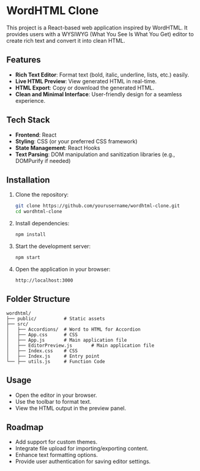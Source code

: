 # WordHTML Clone
<!-- [Live Site](https://kembo001.github.io/word-to-html/) -->
This project is a React-based web application inspired by WordHTML. It provides users with a WYSIWYG (What You See Is What You Get) editor to create rich text and convert it into clean HTML.

## Features

- **Rich Text Editor**: Format text (bold, italic, underline, lists, etc.) easily.
- **Live HTML Preview**: View generated HTML in real-time.
- **HTML Export**: Copy or download the generated HTML.
- **Clean and Minimal Interface**: User-friendly design for a seamless experience.

## Tech Stack

- **Frontend**: React
- **Styling**: CSS (or your preferred CSS framework)
- **State Management**: React Hooks
- **Text Parsing**: DOM manipulation and sanitization libraries (e.g., DOMPurify if needed)

## Installation

1. Clone the repository:
   ```bash
   git clone https://github.com/yourusername/wordhtml-clone.git
   cd wordhtml-clone
   ```

2. Install dependencies:
   ```bash
   npm install
   ```

3. Start the development server:
   ```bash
   npm start
   ```

4. Open the application in your browser:
   ```
   http://localhost:3000
   ```

## Folder Structure

```
wordhtml/
├── public/          # Static assets
├── src/
│   ├── Accordions/  # Word to HTML for Accordion
│   ├── App.css      # CSS
│   ├── App.js       # Main application file
│   ├── EditorPreview.js       # Main application file
│   ├── Index.css    # CSS
│   ├── Index.js     # Entry point
└── ├── utils.js     # Function Code
```

## Usage

- Open the editor in your browser.
- Use the toolbar to format text.
- View the HTML output in the preview panel.


## Roadmap

- Add support for custom themes.
- Integrate file upload for importing/exporting content.
- Enhance text formatting options.
- Provide user authentication for saving editor settings.




